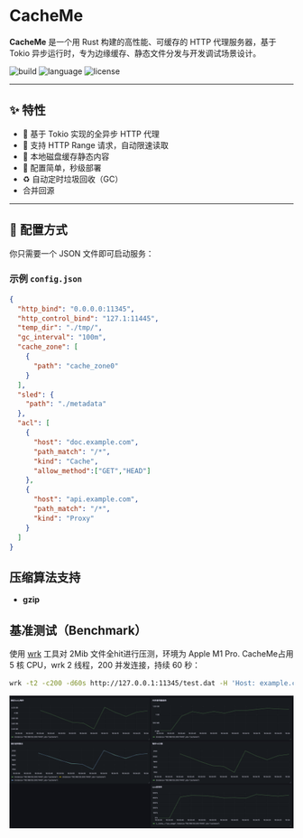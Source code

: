 # CacheMe

**CacheMe** 是一个用 Rust 构建的高性能、可缓存的 HTTP 代理服务器，基于 Tokio 异步运行时，专为边缘缓存、静态文件分发与开发调试场景设计。

![build](https://img.shields.io/badge/status-active-brightgreen)
![language](https://img.shields.io/badge/language-Rust-orange)
![license](https://img.shields.io/badge/license-MIT-blue)

---

## ✨ 特性

- 🚀 基于 Tokio 实现的全异步 HTTP 代理
- 🧠 支持 HTTP Range 请求，自动限速读取
- 🧊 本地磁盘缓存静态内容
- 🔁 配置简单，秒级部署
- ♻️ 自动定时垃圾回收（GC）
- 合并回源

---

## 🔧 配置方式

你只需要一个 JSON 文件即可启动服务：

### 示例 `config.json`

```json
{
  "http_bind": "0.0.0.0:11345",
  "http_control_bind": "127.1:11445",
  "temp_dir": "./tmp/",
  "gc_interval": "100m",
  "cache_zone": [
    {
      "path": "cache_zone0"
    }
  ],
  "sled": {
    "path": "./metadata"
  },
  "acl": [
    {
      "host": "doc.example.com",
      "path_match": "/*",
      "kind": "Cache",
      "allow_method":["GET","HEAD"]
    },
    {
      "host": "api.example.com",
      "path_match": "/*",
      "kind": "Proxy"
    }
  ]
}
```
## 压缩算法支持
- **gzip**

## 基准测试（Benchmark）

使用 [wrk](https://github.com/wg/wrk) 工具对 2Mib 文件全hit进行压测，环境为 Apple M1 Pro. CacheMe占用 5 核 CPU，wrk 2 线程，200 并发连接，持续 60 秒：

```bash
wrk -t2 -c200 -d60s http://127.0.0.1:11345/test.dat -H 'Host: example.com'

```
![alt text](image.png)
